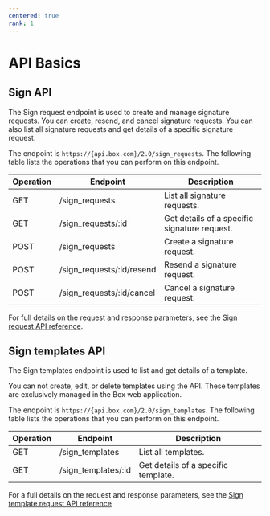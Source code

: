 ```yaml
---
centered: true
rank: 1
---
```


# API Basics

## Sign API

The Sign request endpoint is used to create and manage signature requests. 
You can create, resend, and cancel signature requests. 
You can also list all signature requests and get details 
of a specific signature request.

The endpoint is `https://{api.box.com}/2.0/sign_requests`.
The following table lists the operations that you can perform on this endpoint.

| Operation | Endpoint | Description |
| --- | --- | --- |
| GET | /sign_requests | List all signature requests. |
| GET | /sign_requests/:id | Get details of a specific signature request. |
| POST | /sign_requests | Create a signature request. |
| POST | /sign_requests/:id/resend | Resend a signature request. |
| POST | /sign_requests/:id/cancel | Cancel a signature request. |

For full details on the request and response parameters, see the [Sign 
request API reference][sign-api-reference].

## Sign templates API

The Sign templates endpoint is used to list and get details of a template.

<Message type='notice'>

You can not create, edit, or delete templates using the API. These templates 
are exclusively managed in the Box web application.

</Message>

The endpoint is `https://{api.box.com}/2.0/sign_templates`.
The following table lists the operations that you can perform on this endpoint.

| Operation | Endpoint | Description |
| --- | --- | --- |
| GET | /sign_templates | List all templates. |
| GET | /sign_templates/:id | Get details of a specific template. |

For a full details on the request and response parameters, see the [Sign 
template request API reference][sign-api-template-ref]

[sign-api-reference]:https://developer.box.com/reference/resources/sign-request/
[sign-api-template-ref]:https://developer.box.com/reference/resources/sign-template/